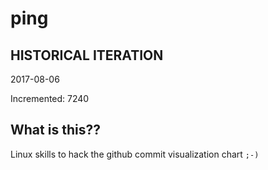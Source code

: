 # ping

## HISTORICAL ITERATION
2017-08-06

Incremented: 7240

## What is this?? 
Linux skills to hack the github commit visualization chart `;-)`
